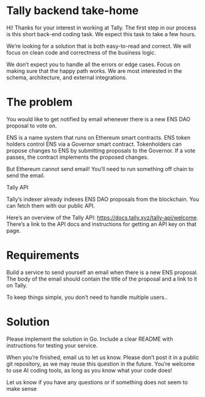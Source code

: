 # Tally backend take-home

Hi! Thanks for your interest in working at Tally. The first step in our process is this short
back-end coding task. We expect this task to take a few hours.

We’re looking for a solution that is both easy-to-read and correct. We will focus on clean
code and correctness of the business logic.

We don’t expect you to handle all the errors or edge cases. Focus on making sure that
the happy path works. We are most interested in the schema, architecture, and external
integrations.


# The problem

You would like to get notified by email whenever there is a new ENS DAO proposal to vote on.

ENS is a name system that runs on Ethereum smart contracts. ENS token holders control ENS
via a Governor smart contract. Tokenholders can propose changes to ENS by submitting
proposals to the Governor. If a vote passes, the contract implements the proposed changes.

But Ethereum cannot send email! You’ll need to run something off chain to send the email.

Tally API

Tally’s indexer already indexes ENS DAO proposals from the blockchain. You can fetch them
with our public API.

Here’s an overview of the Tally API: https://docs.tally.xyz/tally-api/welcome. There’s a link to the
API docs and instructions for getting an API key on that page.

# Requirements

Build a service to send yourself an email when there is a new ENS proposal. The body of the
email should contain the title of the proposal and a link to it on Tally.

To keep things simple, you don’t need to handle multiple users..

# Solution

Please implement the solution in Go. Include a clear README with instructions for testing your
service.

When you’re finished, email us to let us know. Please don’t post it in a public git repository, as
we may reuse this question in the future. You’re welcome to use AI coding tools, as long as you
know what your code does!

Let us know if you have any questions or if something does not seem to make sense
